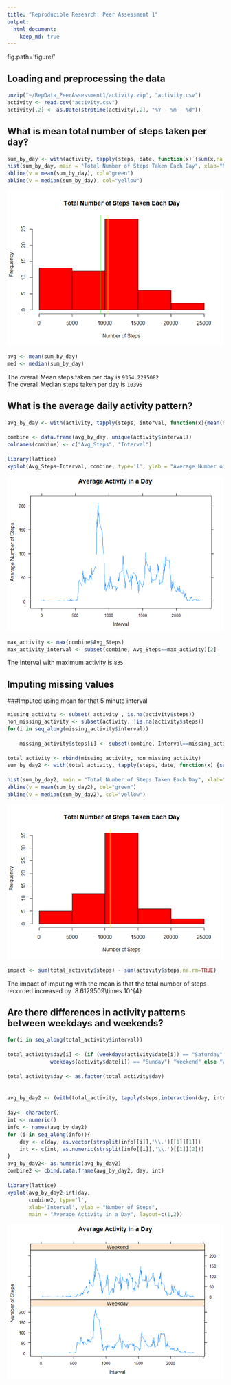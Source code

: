 ```yaml
---
title: "Reproducible Research: Peer Assessment 1"
output: 
  html_document:
    keep_md: true
---
```

fig.path='figure/'

## Loading and preprocessing the data

```r
unzip("~/RepData_PeerAssessment1/activity.zip", "activity.csv")
activity <- read.csv("activity.csv")
activity[,2] <- as.Date(strptime(activity[,2], "%Y - %m - %d"))
```

## What is mean total number of steps taken per day?


```r
sum_by_day <- with(activity, tapply(steps, date, function(x) {sum(x,na.rm=TRUE)}))
hist(sum_by_day, main = "Total Number of Steps Taken Each Day", xlab="Number of Steps", col="red")
abline(v = mean(sum_by_day), col="green")
abline(v = median(sum_by_day), col="yellow")
```

![](PA1_template_files/figure-html/unnamed-chunk-2-1.png)<!-- -->

```r
avg <- mean(sum_by_day)
med <- median(sum_by_day)
```
The overall Mean steps taken per day is `9354.2295082`  
The overall Median steps taken per day is `10395`


## What is the average daily activity pattern?

```r
avg_by_day <- with(activity, tapply(steps, interval, function(x){mean(x, na.rm = TRUE)}))

combine <- data.frame(avg_by_day, unique(activity$interval))
colnames(combine) <- c("Avg_Steps", "Interval")

library(lattice)
xyplot(Avg_Steps~Interval, combine, type='l', ylab = "Average Number of Steps",main = "Average Activity in a Day")
```

![](PA1_template_files/figure-html/unnamed-chunk-3-1.png)<!-- -->

```r
max_activity <- max(combine$Avg_Steps)
max_activity_interval <- subset(combine, Avg_Steps==max_activity)[2]
```

The Interval with maximum activity is `835`


## Imputing missing values
###Imputed using mean for that 5 minute interval

```r
missing_activity <- subset( activity , is.na(activity$steps))
non_missing_activity <- subset(activity, !is.na(activity$steps))
for(i in seq_along(missing_activity$interval))
    
    missing_activity$steps[i] <- subset(combine, Interval==missing_activity$interval[i])[1,1]
    
total_activity <- rbind(missing_activity, non_missing_activity)
sum_by_day2 <- with(total_activity, tapply(steps, date, function(x) {sum(x,na.rm=TRUE)}))

hist(sum_by_day2, main = "Total Number of Steps Taken Each Day", xlab="Number of Steps", col="red")
abline(v = mean(sum_by_day2), col="green")
abline(v = median(sum_by_day2), col="yellow")
```

![](PA1_template_files/figure-html/unnamed-chunk-4-1.png)<!-- -->

```r
impact <- sum(total_activity$steps) - sum(activity$steps,na.rm=TRUE)
```

The impact of imputing with the mean is that the total number of steps recorded increased by `8.6129509\times 10^{4}

## Are there differences in activity patterns between weekdays and weekends?


```r
for(i in seq_along(total_activity$interval))
    
total_activity$day[i] <- (if (weekdays(activity$date[i]) == "Saturday" | 
              weekdays(activity$date[i]) == "Sunday") "Weekend" else "Weekday")

total_activity$day <- as.factor(total_activity$day)


avg_by_day2 <- (with(total_activity, tapply(steps,interaction(day, interval),mean)))

day<- character()
int <- numeric()
info <- names(avg_by_day2)
for (i in seq_along(info)){
    day <- c(day, as.vector(strsplit(info[[i]],'\\.')[[1]][1]))
    int <- c(int, as.numeric(strsplit(info[[i]],'\\.')[[1]][2]))
}
avg_by_day2<- as.numeric(avg_by_day2)
combine2 <- cbind.data.frame(avg_by_day2, day, int)

library(lattice)
xyplot(avg_by_day2~int|day, 
       combine2, type='l',
       xlab='Interval', ylab = "Number of Steps",
       main = "Average Activity in a Day", layout=c(1,2))
```

![](PA1_template_files/figure-html/unnamed-chunk-5-1.png)<!-- -->
